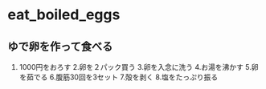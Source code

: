 # eat_boiled_eggs
ゆで卵を作って食べる
---
1. 1000円をおろす
2.卵を２パック買う
3.卵を入念に洗う
4.お湯を沸かす
5.卵を茹でる
6.腹筋30回を3セット
7.殻を剥く
8.塩をたっぷり振る
